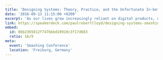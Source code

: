 ```yaml
---
title: 'Designing Systems: Theory, Practice, and the Unfortunate In-between'
date: '2016-09-13 11:15:00 +0200'
excerpt: 'As our lives grow increasingly reliant on digital products, designers are asked to deliver coherent experiences across a multitude of platforms, all without sacrificing development efficiency and maintainability. To answer this need, our industry has looked to style guides, pattern libraries and front-end frameworks. Yet, without considering the audiences that will use them, they could do more harm than good.'
link: https://speakerdeck.com/paulrobertlloyd/designing-systems-smashing-conference
embed:
  id: 86b2365812f747bbbd10910c3f17d683
  ratio: 16/9
meta:
  event: 'Smashing Conference'
  location: 'Freiburg, Germany'
---
```

